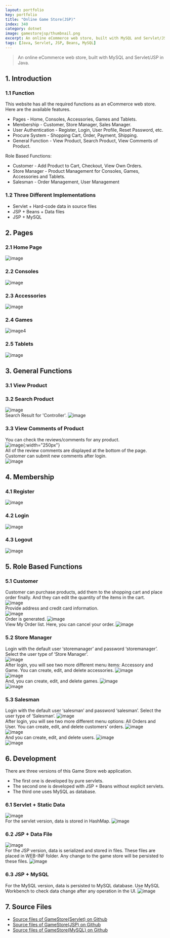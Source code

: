 ```yaml
---
layout: portfolio
key: portfolio
title: "Online Game Store(JSP)"
index: 340
category: dotnet
image: gamestorejsp/thumbnail.png
excerpt: An online eCommerce web store, built with MySQL and Servlet/JSP in Java.
tags: [Java, Servlet, JSP, Beans, MySQL]
---
```


> An online eCommerce web store, built with MySQL and Servlet/JSP in Java.

## 1. Introduction
### 1.1 Function
This website has all the required functions as an eCommerce web store. Here are the available features.
* Pages - Home, Consoles, Accessories, Games and Tablets.
* Membership - Customer, Store Manager, Sales Manager.
* User Authentication - Register, Login, User Profile, Reset Password, etc.
* Procure System - Shopping Cart, Order, Payment, Shipping.
* General Function - View Product, Search Product, View Comments of Product.

Role Based Functions:
* Customer - Add Product to Cart, Checkout, View Own Orders.
* Store Manager - Product Management for Consoles, Games, Accessories and Tablets.
* Salesman - Order Management, User Management

### 1.2 Three Different Implementations
* Servlet + Hard-code data in source files
* JSP + Beans + Data files
* JSP + MySQL

## 2. Pages  
### 2.1 Home Page  
![image](/public/images/portfolio/gamestorejsp/index.png)  
### 2.2 Consoles  
![image](/public/images/portfolio/gamestorejsp/consoles.png)  
### 2.3 Accessories  
![image](/public/images/portfolio/gamestorejsp/accessories.png)  
### 2.4 Games  
![image4](/public/images/portfolio/gamestorejsp/games.png)  
### 2.5 Tablets
![image](/public/images/portfolio/gamestorejsp/tablets.png)  

## 3. General Functions  
### 3.1 View Product  
### 3.2 Search Product  
![image](/public/images/portfolio/gamestorejsp/searchbox.png)  
Search Result for 'Controller'.
![image](/public/images/portfolio/gamestorejsp/searchresult.png)  
### 3.3 View Comments of Product  
You can check the reviews/comments for any product.  
![image](/public/images/portfolio/gamestorejsp/review.png){:width="250px"}  
All of the review comments are displayed at the bottom of the page. Customer can submit new comments after login.  
![image](/public/images/portfolio/gamestorejsp/comments.png)  

## 4. Membership
### 4.1 Register  
![image](/public/images/portfolio/gamestorejsp/register.png)  
### 4.2 Login  
![image](/public/images/portfolio/gamestorejsp/login.png)  
### 4.3 Logout
![image](/public/images/portfolio/gamestorejsp/logout.png)  

## 5. Role Based Functions  
### 5.1 Customer  
Customer can purchase products, add them to the shopping cart and place order finally. And they can edit the quantity of the items in the cart.  
![image](/public/images/portfolio/gamestorejsp/cart.png)  
Provide address and credit card information.  
![image](/public/images/portfolio/gamestorejsp/deliveryaddress.png)  
Order is generated.
![image](/public/images/portfolio/gamestorejsp/order.png)  
View My Order list. Here, you can cancel your order.
![image](/public/images/portfolio/gamestorejsp/orderlist.png)  
### 5.2 Store Manager  
Login with the default user ‘storemanager’ and password ‘storemanager’. Select the user type of ‘Store Manager’.  
![image](/public/images/portfolio/gamestorejsp/storemanager.png)  
After login, you will see two more different menu items: Accessory and Game.
You can create, edit, and delete accessories.
![image](/public/images/portfolio/gamestorejsp/manageaccessories.png)  
![image](/public/images/portfolio/gamestorejsp/addaccessory.png)  
And, you can create, edit, and delete games.
![image](/public/images/portfolio/gamestorejsp/managegames.png)  
![image](/public/images/portfolio/gamestorejsp/addgame.png)  
### 5.3 Salesman  
Login with the default user ‘salesman’ and password ‘salesman’. Select the user type of ‘Salesman’.
![image](/public/images/portfolio/gamestorejsp/salesman.png)  
After login, you will see two more different menu options: All Orders and User.
You can create, edit, and delete customers’ orders.
![image](/public/images/portfolio/gamestorejsp/manageorders.png)  
![image](/public/images/portfolio/gamestorejsp/editorder.png)  
And you can create, edit, and delete users.
![image](/public/images/portfolio/gamestorejsp/manageusers.png)  
![image](/public/images/portfolio/gamestorejsp/adduser.png)  

## 6. Development  
There are three versions of this Game Store web application.
* The first one is developed by pure servlets.
* The second one is developed with JSP + Beans without explicit servlets.
* The third one uses MySQL as database.  

### 6.1 Servlet + Static Data
![image](/public/images/portfolio/gamestorejsp/servlet.png)  
For the servlet version, data is stored in HashMap.
![image](/public/images/portfolio/gamestorejsp/servletdata.png)  
### 6.2 JSP + Data File
![image](/public/images/portfolio/gamestorejsp/jsp.png)  
For the JSP version, data is serialized and stored in files. These files are placed in WEB-INF folder. Any change to the game store will be persisted to these files.
![image](/public/images/portfolio/gamestorejsp/datafile.png)  
### 6.3 JSP + MySQL
For the MySQL version, data is persisted to MySQL database. Use MySQL Workbench to check data change after any operation in the UI.
![image](/public/images/portfolio/gamestorejsp/mysqlworkbench.png)  

## 7. Source Files
* [Source files of GameStore(Servlet) on Github](https://github.com/jojozhuang/game-store-servlet)
* [Source files of GameStore(JSP) on Github](https://github.com/jojozhuang/game-store-jsp)
* [Source files of GameStore(MySQL) on Github](https://github.com/jojozhuang/game-store-mysql)
